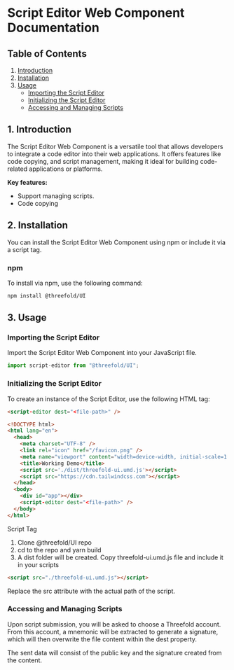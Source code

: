 # Script Editor Web Component Documentation

## Table of Contents

1. [Introduction](#introduction)
2. [Installation](#installation)
3. [Usage](#usage)
   - [Importing the Script Editor](#importing-the-script-editor)
   - [Initializing the Script Editor](#initializing-the-script-editor)
   - [Accessing and Managing Scripts](#accessing-and-managing-scripts)

## 1. Introduction

The Script Editor Web Component is a versatile tool that allows developers to integrate a code editor into their web applications. It offers features like code copying, and script management, making it ideal for building code-related applications or platforms.

**Key features:**

- Support managing scripts.
- Code copying

## 2. Installation

You can install the Script Editor Web Component using npm or include it via a script tag.

### npm

To install via npm, use the following command:

```bash
npm install @threefold/UI
```

## 3. Usage

### Importing the Script Editor

Import the Script Editor Web Component into your JavaScript file.

```js
import script-editor from "@threefold/UI";
```

### Initializing the Script Editor

To create an instance of the Script Editor, use the following HTML tag:

```html
<script-editor dest="<file-path>" />
```

```HTML
<!DOCTYPE html>
<html lang="en">
  <head>
    <meta charset="UTF-8" />
    <link rel="icon" href="/favicon.png" />
    <meta name="viewport" content="width=device-width, initial-scale=1.0" />
    <title>Working Demo</title>
    <script src='./dist/threefold-ui.umd.js'></script>
    <script src="https://cdn.tailwindcss.com"></script>
  </head>
  <body>
    <div id="app"></div>
    <script-editor dest="<file-path>" />
  </body>
</html>
```

Script Tag

1. Clone @threefold/UI repo
2. cd to the repo and yarn build
3. A dist folder will be created. Copy threefold-ui.umd.js file and include it in your scripts

```html
<script src="./threefold-ui.umd.js"></script>
```

Replace the src attribute with the actual path of the script.

### Accessing and Managing Scripts

Upon script submission, you will be asked to choose a Threefold account. From this account, a mnemonic will be extracted to generate a signature, which will then overwrite the file content within the dest property.

The sent data will consist of the public key and the signature created from the content.
